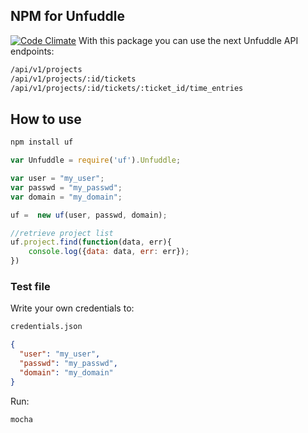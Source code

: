 ## NPM for Unfuddle
[![Code Climate](https://codeclimate.com/github/MoNoApps/uf.png)](https://codeclimate.com/github/MoNoApps/uf)
With this package you can use the next Unfuddle API endpoints:
```bash
/api/v1/projects
/api/v1/projects/:id/tickets
/api/v1/projects/:id/tickets/:ticket_id/time_entries

```

## How to use
````js
npm install uf

var Unfuddle = require('uf').Unfuddle;

var user = "my_user";
var passwd = "my_passwd";
var domain = "my_domain";

uf =  new uf(user, passwd, domain);

//retrieve project list
uf.project.find(function(data, err){
	console.log({data: data, err: err});
})
````


### Test file
Write your own credentials to:
```bash
credentials.json
```

```json
{
  "user": "my_user",
  "passwd": "my_passwd",
  "domain": "my_domain"
}

```
Run:
```bash
mocha
```
